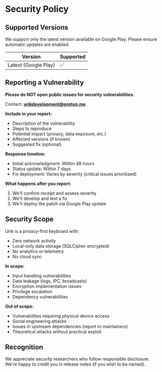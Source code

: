 # Security Policy

## Supported Versions

We support only the latest version available on Google Play. Please ensure automatic updates are enabled.

| Version | Supported          |
| ------- | ------------------ |
| Latest (Google Play) | :white_check_mark: |

## Reporting a Vulnerability

**Please do NOT open public issues for security vulnerabilities.**

Contact: **urikdevelopment@proton.me**

**Include in your report:**
- Description of the vulnerability
- Steps to reproduce
- Potential impact (privacy, data exposure, etc.)
- Affected versions (if known)
- Suggested fix (optional)

**Response timeline:**
- Initial acknowledgment: Within 48 hours
- Status update: Within 7 days
- Fix deployment: Varies by severity (critical issues prioritized)

**What happens after you report:**
1. We'll confirm receipt and assess severity
2. We'll develop and test a fix
3. We'll deploy the patch via Google Play update

## Security Scope

Urik is a privacy-first keyboard with:
- Zero network activity
- Local-only data storage (SQLCipher encrypted)
- No analytics or telemetry
- No cloud sync

**In scope:**
- Input handling vulnerabilities
- Data leakage (logs, IPC, broadcasts)
- Encryption implementation issues
- Privilege escalation
- Dependency vulnerabilities

**Out of scope:**
- Vulnerabilities requiring physical device access
- Social engineering attacks
- Issues in upstream dependencies (report to maintainers)
- Theoretical attacks without practical exploit

## Recognition

We appreciate security researchers who follow responsible disclosure. We're happy to credit you in release notes (if you wish to be named).